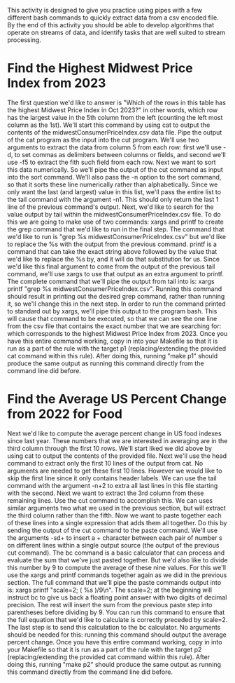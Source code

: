 This activity is designed to give you practice using pipes with a few different bash commands to quickly extract data from a csv 
encoded file. By the end of this activity you should be able to develop algorithms that operate on streams of data, and identify 
tasks that are well suited to stream processing.

# Find the Highest Midwest Price Index from 2023
The first question we'd like to answer is "Which of the rows in this table has the highest Midwest Price Index in Oct 2023?" 
in other words, which row has the largest value in the 5th column from the left (counting the left most column as the 1st).
We'll start this command by using cat to output the contents of the midwestConsumerPriceIndex.csv data file.
Pipe the output of the cat program as the input into the cut program. We'll use two arguments to extract the data from column 5
from each row: first we'll use -d, to set commas as delimiters between columns or fields, and second we'll use -f5 to extract 
the fith such field from each row.
Next we want to sort this data numerically. So we'll pipe the output of the cut command as input into the sort command. We'll 
also pass the -n option to the sort command, so that it sorts these line numerically rather than alphabetically.
Since we only want the last (and largest) value in this list, we'll pass the entire list to the tail command with the argument 
-n1. This should only return the last 1 line of the previous command's output.
Next, we'd like to search for the value output by tail within the midwestConsumerPriceIndex.csv file. To do this we are going 
to make use of two commands: xargs and printf to create the grep command that we'd like to run in the final step. The command 
that we'd like to run is "grep %s midwestConsumerPriceIndex.csv" but we'd like to replace the %s with the output from the 
previous command. printf is a command that can take the exact string above followed by the value that we'd like to replace the %s by, 
and it will do that substitution for us. Since we'd like this final argument to come from the output of the previous tail command, 
we'll use xargs to use that output as an extra argument to printf. The complete command that we'll pipe the output from tail 
into is: xargs printf "grep %s midwestConsumerPriceIndex.csv". Running this command should result in printing out the desired 
grep command, rather than running it, so we'll change this in the next step.
In order to run the command printed to standard out by xargs, we'll pipe this output to the program bash. This will cause that 
command to be executed, so that we can see the one line from the csv file that contains the exact number that we are searching 
for: which corresponds to the highest Midwest Price Index from 2023.
Once you have this entire command working, copy in into your Makefile so that it is run as a part of the rule with the target 
p1 (replacing/extending the provided cat command within this rule). After doing this, running "make p1" should produce the 
same output as running this command directly from the command line did before.

# Find the Average US Percent Change from 2022 for Food
Next we'd like to compute the average percent change in US food indexes since last year. These numbers that we are interested 
in averaging are in the third column through the first 10 rows. We'll start liked we did above by using cat to output the 
contents of the provided file.
Next we'll use the head command to extract only the first 10 lines of the output from cat. No arguments are needed to get these 
first 10 lines.
However we would like to skip the first line since it only contains header labels. We can use the tail command with the argument
-n+2 to extra all last lines in this file starting with the second.
Next we want to extract the 3rd column from these remaining lines. Use the cut command to accomplish this. We can uses similar 
arguments two what we used in the previous section, but will extract the third column rather than the fifth.
Now we want to paste together each of these lines into a single expression that adds them all together. Do this by sending the 
output of the cut command to the paste command. We'll use the arguments -sd+ to insert a + character between each pair of number
s on different lines within a single output source (the output of the previous cut command).
The bc command is a basic calculator that can process and evaluate the sum that we've just pasted together. But we'd also like 
to divide this number by 9 to compute the average of these nine values. For this we'll use the xargs and printf commands 
together again as we did in the previous section. The full command that we'll pipe the paste commands output into is: xargs 
printf "scale=2; ( %s )/9\n". The scale=2; at the beginning will instruct bc to give us back a floating point answer with two 
digits of decimal precision. The rest will insert the sum from the previous paste step into parentheses before dividing by 9.
You can run this command to ensure that the full equation that we'd like to calculate is correctly preceded by scale=2.
The last step is to send this calculation to the bc calculator. No arguments should be needed for this: running this command 
should output the average percent change.
Once you have this entire command working, copy in into your Makefile so that it is run as a part of the rule with the target 
p2 (replacing/extending the provided cat command within this rule). After doing this, running "make p2" should produce the 
same output as running this command directly from the command line did before.
